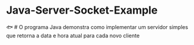 # Java-Server-Socket-Example
:fish: # O programa Java demonstra como implementar um servidor simples que retorna a data e hora atual para cada novo cliente
